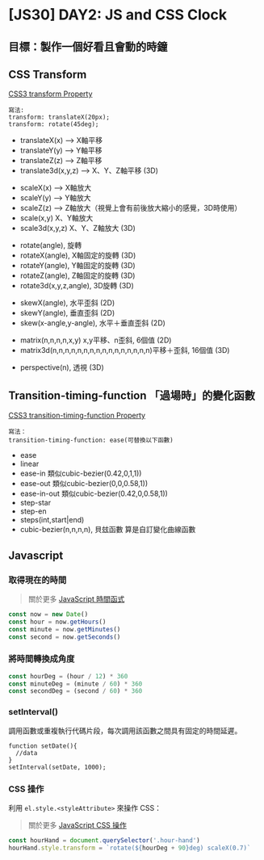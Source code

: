 # [JS30] DAY2: JS and CSS Clock

## 目標：製作一個好看且會動的時鐘

## CSS Transform
[CSS3 transform Property](https://www.w3schools.com/cssref/css3_pr_transform.asp)
```Css=
寫法:
transform: translateX(20px);
transform: rotate(45deg);
```
<ul class="origin">
    <li>translateX(x) --> X軸平移</li>
    <li>translateY(y) --> Y軸平移</li>
    <li>translateZ(z) --> Z軸平移</li>
    <li>translate3d(x,y,z) --> X、Y、Z軸平移 <span class="red">(3D)</span></li>
</ul>

<ul class="green">
    <li>scaleX(x) -->  X軸放大</li>
    <li>scaleY(y) -->  Y軸放大</li>
    <li>scaleZ(z) -->  Z軸放大（視覺上會有前後放大縮小的感覺，3D時使用）</li>
    <li>scale(x,y)    X、Y軸放大</li>
    <li>scale3d(x,y,z) X、Y、Z軸放大 <span class="red">(3D)</span></li>
</ul>

<ul class="blue">
    <li>rotate(angle), 旋轉</li>
    <li>rotateX(angle), X軸固定的旋轉 <span class="red">(3D)</span></li>
    <li>rotateY(angle), Y軸固定的旋轉 <span class="red">(3D)</span></li>
    <li>rotateZ(angle), Z軸固定的旋轉 <span class="red">(3D)</span></li>
    <li>rotate3d(x,y,z,angle), 3D旋轉 <span class="red">(3D)</span></li>
</ul>

<ul>
    <li>skewX(angle), 水平歪斜 (2D)</li>
    <li>skewY(angle), 垂直歪斜 (2D)</li>
    <li>skew(x-angle,y-angle), 水平＋垂直歪斜 (2D)</li>
</ul>

<ul class="din">
    <li>matrix(n,n,n,n,x,y) x,y平移、n歪斜, 6個值 (2D)</li>
    <li>matrix3d(n,n,n,n,n,n,n,n,n,n,n,n,n,n,n,n)平移＋歪斜, 16個值 <span class="red">(3D)</span></li>
</ul>

<ul class="yellow">
    <li>perspective(n), 透視 <span class="red">(3D)</span></li>
</ul>

## Transition-timing-function 「過場時」的變化函數

[CSS3 transition-timing-function Property](https://www.w3schools.com/cssref/css3_pr_transition-timing-function.asp)
```css=
寫法：
transition-timing-function: ease(可替換以下函數)
```
- ease
- linear
- ease-in 類似cubic-bezier(0.42,0,1,1))
- ease-out 類似cubic-bezier(0,0,0.58,1))
- ease-in-out 類似cubic-bezier(0.42,0,0.58,1))
- step-star
- step-en
- steps(int,start|end)
- cubic-bezier(n,n,n,n), 貝玆函數 算是自訂變化曲線函數

## Javascript

### 取得現在的時間

>關於更多 [JavaScript 時間函式](https://www.evernote.com/l/AcVsMUPlMCxLoL5ovXUzbpfymBO2f7O2aBY)

```javascript
const now = new Date()
const hour = now.getHours()
const minute = now.getMinutes()
const second = now.getSeconds()
```

### 將時間轉換成角度
```javascript
const hourDeg = (hour / 12) * 360
const minuteDeg = (minute / 60) * 360
const secondDeg = (second / 60) * 360
```
### setInterval()
調用函數或重複執行代碼片段，每次調用該函數之間具有固定的時間延遲。
```Javascript=
function setDate(){
  //data
}
setInterval(setDate, 1000);
```
### CSS 操作

利用 `el.style.<styleAttribute>` 來操作 CSS：

> 關於更多 [JavaScript CSS 操作](https://www.evernote.com/l/AcXWcdQgs6RJtKs0TrVOtckwttSaaLATZcU)

```javascript
const hourHand = document.querySelector('.hour-hand')
hourHand.style.transform = `rotate(${hourDeg + 90}deg) scaleX(0.7)`
```
